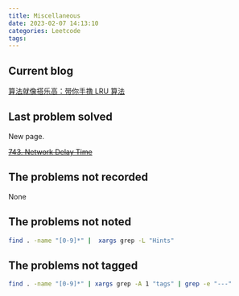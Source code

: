 ```yaml
---
title: Miscellaneous
date: 2023-02-07 14:13:10
categories: Leetcode
tags:
---
```


## Current blog

[算法就像搭乐高：带你手撸 LRU 算法](https://labuladong.github.io/algo/di-yi-zhan-da78c/shou-ba-sh-daeca/suan-fa-ji-8674e/)

## Last problem solved

New page.

~~[743. Network Delay Time](https://leetcode.com/problems/network-delay-time/)~~

## The problems not recorded

None

## The problems not noted

```bash
find . -name "[0-9]*" |  xargs grep -L "Hints"
```

## The problems not tagged

```bash
find . -name "[0-9]*" | xargs grep -A 1 "tags" | grep -e "---"
```
